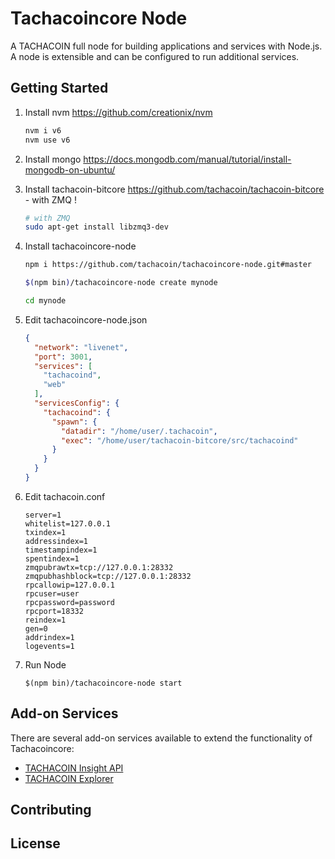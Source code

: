 Tachacoincore Node
============

A TACHACOIN full node for building applications and services with Node.js. A node is extensible and can be configured to run additional services.

## Getting Started

1. Install nvm https://github.com/creationix/nvm  

    ```bash
    nvm i v6
    nvm use v6
    ```  
2. Install mongo https://docs.mongodb.com/manual/tutorial/install-mongodb-on-ubuntu/  

3. Install tachacoin-bitcore https://github.com/tachacoin/tachacoin-bitcore - with ZMQ ! 

    ```bash
    # with ZMQ
    sudo apt-get install libzmq3-dev 
    ```  
4. Install tachacoincore-node  

    ```bash
    npm i https://github.com/tachacoin/tachacoincore-node.git#master

    $(npm bin)/tachacoincore-node create mynode

    cd mynode

    ```  
5. Edit tachacoincore-node.json  

    ```json
    {
      "network": "livenet",
      "port": 3001,
      "services": [
	    "tachacoind",
        "web"
      ],
      "servicesConfig": {
        "tachacoind": {
          "spawn": {
            "datadir": "/home/user/.tachacoin",
            "exec": "/home/user/tachacoin-bitcore/src/tachacoind"
          }
        }
      }
	}
    ```  
6. Edit tachacoin.conf  

    ```
    server=1
    whitelist=127.0.0.1
    txindex=1
    addressindex=1
    timestampindex=1
    spentindex=1
    zmqpubrawtx=tcp://127.0.0.1:28332
    zmqpubhashblock=tcp://127.0.0.1:28332
    rpcallowip=127.0.0.1
    rpcuser=user
    rpcpassword=password
    rpcport=18332
    reindex=1
    gen=0
    addrindex=1
    logevents=1
    ```  
7. Run Node  

    ```
    $(npm bin)/tachacoincore-node start
    ```  

## Add-on Services

There are several add-on services available to extend the functionality of Tachacoincore:

- [TACHACOIN Insight API](https://github.com/tachacoin/insight-api)
- [TACHACOIN Explorer](https://github.com/tachacoin/tachacoin-explorer)

## Contributing



## License
